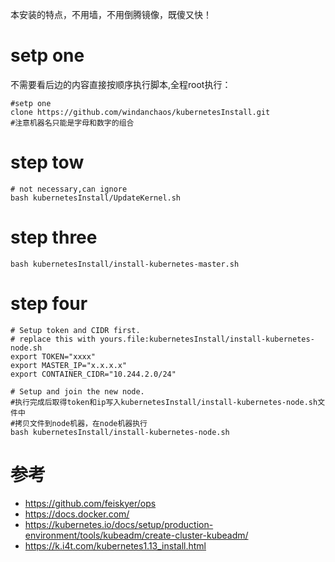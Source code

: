 本安装的特点，不用墙，不用倒腾镜像，既傻又快！
# setp one
不需要看后边的内容直接按顺序执行脚本,全程root执行：
```
#setp one
clone https://github.com/windanchaos/kubernetesInstall.git
#注意机器名只能是字母和数字的组合
```
# step tow 
```
# not necessary,can ignore
bash kubernetesInstall/UpdateKernel.sh
```
# step three
```
bash kubernetesInstall/install-kubernetes-master.sh
```
# step four
```
# Setup token and CIDR first.
# replace this with yours.file:kubernetesInstall/install-kubernetes-node.sh
export TOKEN="xxxx"
export MASTER_IP="x.x.x.x"
export CONTAINER_CIDR="10.244.2.0/24"

# Setup and join the new node.
#执行完成后取得token和ip写入kubernetesInstall/install-kubernetes-node.sh文件中
#拷贝文件到node机器，在node机器执行
bash kubernetesInstall/install-kubernetes-node.sh
```


# 参考
- https://github.com/feiskyer/ops
- https://docs.docker.com/
- https://kubernetes.io/docs/setup/production-environment/tools/kubeadm/create-cluster-kubeadm/
- https://k.i4t.com/kubernetes1.13_install.html

